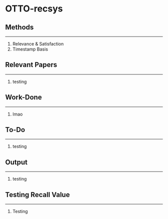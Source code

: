 # OTTO-recsys

## Methods
-----
1. Relevance & Satisfaction
2. Timestamp Basis

## Relevant Papers
-----
1. testing


## Work-Done
-----
1. lmao


## To-Do
-----
1. testing


## Output
-----
1. testing


## Testing Recall Value
-----
1. Testing
